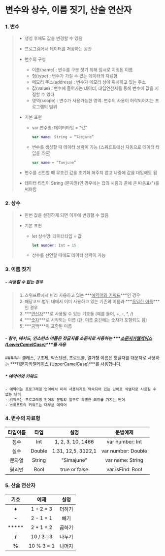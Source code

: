# 변수와 상수, 이름 짓기, 산술 연산자

### 1. 변수

> - 생성 후에도 값을 변경할 수 있음
> - 프로그램에서 데이터를 저장하는 공간
> - 변수의 구성
>   - 이름(name) : 변수를 구분 짓기 위해 임시로 지정된 이름
>   - 형(type) : 변수가 가질 수 있는 데이터의 자료형
>   - 메모리 주소(address) : 변수가 메모리 상에 위치하고 있는 주소
>   - 값(value) : 변수에 들어가는 데이터, 대입연산자를 통해 변수에 값을 지정할 수 있다.
>   - 영역(scope) : 변수가 사용가능한 영역. 변수의 사용이 허락되어지는 프로그램의 범위
>
>
> - 기본 표현
>
>   - var 변수명: 데이터타입 = "값"
>
>     ```swift
>     var name: String = “Taejune”
>     ```
>
>   - 변수를 생성할 때 데이터 생략이 가능 (스위프트에선 자동으로 데이터 타입을 추론)
>
>     ```swift
>     var name = “Taejune”
>     ```
>
> - 변수를 선언할 때 무조건 값을 초기화 해주지 않고 나중에 값을 대입해도 됨
>
> - 데이터 타입이 String (문자열)인 경우에는 값의 처음과 끝에 큰 따옴표(")를 써야함



### 2. 상수

> - 한번 값을 설정하게 되면 이후에 변경할 수 없음
>
> - 기본 표현
>
>   - let 상수명: 데이터타입 = 값
>
>     ```swift
>     let number: Int = 15
>     ```
>
>   - 상수를 선언할 때에도 데이터 생략이 가능



### 3. 이름 짓기

##### - 사용할 수 없는 경우

> 1. 스위프트에서 미리 사용하고 있는 ***<u>예약어와 키워드</u>***인 경우
> 2. 해당코드 범위 내에서 이미 사용하고 있는 기존의 이름과 ***<u>동일한 이름</u>***인 경우
> 3. ***<u>연산자</u>***로 사용될 수 있는 기호들 (예를 들어, +, -, *, /)
> 4. ***<u>숫자</u>***로 시작되는 이름 (단, 이름 중간에는 숫자가 포함되도 됨)
> 5. ***<u>공백</u>***이 포함된 이름

##### - 함수, 메서드, 인스턴스 이름은 첫글자를 소문자로 사용하는 ***<u>소문자카멜케이스 (LowerCamelCase)</u>***를 사용

#####- 클래스, 구조체, 익스텐션, 프로토콜, 열거형 이름은 첫글자를 대문자로 사용하는 ***<u>대문자카멜케이스 (UpperCamelCase)</u>***를 사용합니다. 



##### * 예약어와 키워드

```
- 예약어는 프로그래밍 언어에서 미리 사용하기로 약속되어 있는 단어로 식별자로 사용될 수 없는 단어
- 키워드는 프로그래밍 언어의 문법의 일부로 특별한 의미를 가지는 단어
- 스위프트의 키워드는 대부분 예약어
```



### 4. 변수의 자료형

| 타입이름 |   타입   |         설명         |        문법예제        |
| :--: | :----: | :----------------: | :----------------: |
|  정수  |  Int   | 1, 2, 3, 10, 1466  |  var number: Int   |
|  실수  | Double | 1.31, 12,5, 3122,1 | var number: Double |
| 문자열  | String |     "Simajune"     |  var name: String  |
| 불리언  |  Bool  |   true or false    |  var isFind: Bool  |



### 5. 산술 연산자 

|  기호   |     예제     |  설명  |
| :---: | :--------: | :--: |
| **+** | 1 + 2 = 3  | 더하기  |
| **-** | 2 - 1 = 1  |  빼기  |
| ***** | 2 * 1 = 2  | 곱하기  |
| **/** | 10 / 3 =3  | 나누기  |
| **%** | 10 % 3 = 1 | 나머지  |







